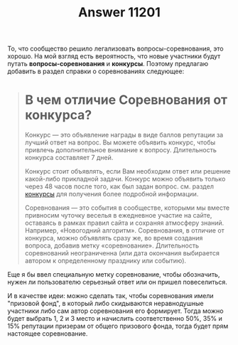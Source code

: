﻿---
title: "Answer 11201"
se.owner.user_id: 308905
se.owner.display_name: "Konstantin_SH"
se.owner.link: "https://ru.meta.stackoverflow.com/users/308905/konstantin-sh"
se.answer_id: 11201
se.question_id: 11197
se.post_type: answer
se.is_accepted: False
---
<p>То, что сообщество решило легализовать вопросы-соревнования, это хорошо. На мой взгляд есть вероятность, что новые участники будут путать <strong>вопросы-соревнования</strong> и <strong>конкурсы</strong>. Поэтому предлагаю добавить в раздел справки о соревнованиях следующее:</p>
<blockquote>
<h1>В чем отличие Соревнования от конкурса?</h1>
<p>Конкурс — это объявление награды в виде баллов репутации за лучший
ответ на вопрос. Вы можете объявить конкурс, чтобы привлечь
дополнительное внимание к вопросу. Длительность конкурса составляет 7
дней.</p>
<p>Конкурс стоит объявлять, если Вам необходим ответ или решение
какой-либо прикладной задачи. Конкурс можно объявить только через 48 часов после того, как был задан вопрос. см. раздел <a href="https://ru.stackoverflow.com/help/privileges/set-bounties">конкурсы</a> для получения
более подробной информации.</p>
<p>Соревнования — это события в сообществе, которыми мы вместе привносим
чуточку веселья в ежедневное участие на сайте, оставаясь в рамках
правил сайта и сохраняя атмосферу знаний. Например, «Новогодний
алгоритм». Соревнования, в отличие от конкурса, можно объявлять сразу же, во время создания вопроса, добавив метку «соревнование». Длительность соревнований неограниченна (или дата окончания выбирается автором к определенному празднику или событию).</p>
</blockquote>
<p>Еще я бы ввел специальную метку соревнование, чтобы обозначить, нужен ли пользователю серьезный ответ или он пришел повеселиться.</p>
<p>И в качестве идеи: можно сделать так, чтобы соревнования имели &quot;призовой фонд&quot;, в который либо скидываются неравнодушные участники либо сам автор соревнования его формирует. Тогда можно будет выбрать 1, 2 и 3 место и начислить соответственно 50%, 35% и 15% репутации призерам от общего призового фонда, тогда будет прям настоящее соревнование.</p>
